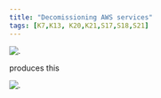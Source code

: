```yaml
---
title: "Decomissioning AWS services"
tags: [K7,K13, K20,K21,S17,S18,S21]
---
```


![.](../decomissioning_resources/carbon.png)

produces this

![.](../decomissioning_resources/carbon-1.png)
